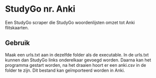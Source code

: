 # StudyGo nr. Anki
Een StudyGo scraper die StudyGo woordenlijsten omzet tot Anki flitskaarten.

## Gebruik
Maak een urls.txt aan in dezelfde folder als de executable. In de urls.txt kunnen dan StudyGo links onderelkaar gevoegd worden. Daarna kan het programma gestart worden, na het draaien hoort er een anki.csv in de folder te zijn. Dit bestand kan geïmporteerd worden in Anki.
